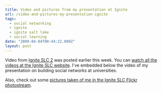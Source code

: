 ```yaml
---
title: Video and pictures from my presentation at Ignite
url: /video-and-pictures-my-presentation-ignite
tags:
  - social networking
  - ignite
  - ignite salt lake
  - social learning
date: "2009-04-04T00:44:22.000Z"
layout: post
---
```


Video from [Ignite SLC 2][0] was posted earlier this week. You can [watch all the videos at the Ignite SLC website][1]. I've embedded below the video of my presentation on building social networks at universities.  

  

  

  

Also, check out some [pictures taken of me in the Ignite SLC Flickr photostream][2].

[0]: http://www.ignitesaltlake.com
[1]: http://www.ignitesaltlake.com/ignite/index.cfm/watch-the-presentations/
[2]: http://www.flickr.com/photos/calanan/3389617343/in/set-72157615984649932/